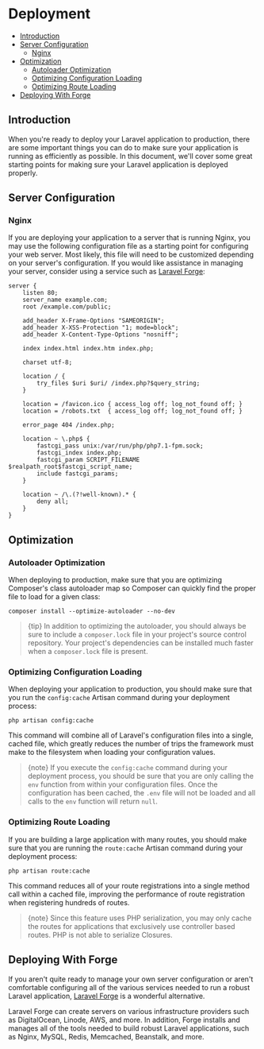 # Deployment

- [Introduction](#introduction)
- [Server Configuration](#server-configuration)
    - [Nginx](#nginx)
- [Optimization](#optimization)
    - [Autoloader Optimization](#autoloader-optimization)
    - [Optimizing Configuration Loading](#optimizing-configuration-loading)
    - [Optimizing Route Loading](#optimizing-route-loading)
- [Deploying With Forge](#deploying-with-forge)

<a name="introduction"></a>
## Introduction

When you're ready to deploy your Laravel application to production, there are some important things you can do to make sure your application is running as efficiently as possible. In this document, we'll cover some great starting points for making sure your Laravel application is deployed properly.

<a name="server-configuration"></a>
## Server Configuration

<a name="nginx"></a>
### Nginx

If you are deploying your application to a server that is running Nginx, you may use the following configuration file as a starting point for configuring your web server. Most likely, this file will need to be customized depending on your server's configuration. If you would like assistance in managing your server, consider using a service such as [Laravel Forge](https://forge.laravel.com):

    server {
        listen 80;
        server_name example.com;
        root /example.com/public;

        add_header X-Frame-Options "SAMEORIGIN";
        add_header X-XSS-Protection "1; mode=block";
        add_header X-Content-Type-Options "nosniff";

        index index.html index.htm index.php;

        charset utf-8;

        location / {
            try_files $uri $uri/ /index.php?$query_string;
        }

        location = /favicon.ico { access_log off; log_not_found off; }
        location = /robots.txt  { access_log off; log_not_found off; }

        error_page 404 /index.php;

        location ~ \.php$ {
            fastcgi_pass unix:/var/run/php/php7.1-fpm.sock;
            fastcgi_index index.php;
            fastcgi_param SCRIPT_FILENAME $realpath_root$fastcgi_script_name;
            include fastcgi_params;
        }

        location ~ /\.(?!well-known).* {
            deny all;
        }
    }

<a name="optimization"></a>
## Optimization

<a name="autoloader-optimization"></a>
### Autoloader Optimization

When deploying to production, make sure that you are optimizing Composer's class autoloader map so Composer can quickly find the proper file to load for a given class:

    composer install --optimize-autoloader --no-dev

> {tip} In addition to optimizing the autoloader, you should always be sure to include a `composer.lock` file in your project's source control repository. Your project's dependencies can be installed much faster when a `composer.lock` file is present.

<a name="optimizing-configuration-loading"></a>
### Optimizing Configuration Loading

When deploying your application to production, you should make sure that you run the `config:cache` Artisan command during your deployment process:

    php artisan config:cache

This command will combine all of Laravel's configuration files into a single, cached file, which greatly reduces the number of trips the framework must make to the filesystem when loading your configuration values.

> {note} If you execute the `config:cache` command during your deployment process, you should be sure that you are only calling the `env` function from within your configuration files. Once the configuration has been cached, the `.env` file will not be loaded and all calls to the `env` function will return `null`.

<a name="optimizing-route-loading"></a>
### Optimizing Route Loading

If you are building a large application with many routes, you should make sure that you are running the `route:cache` Artisan command during your deployment process:

    php artisan route:cache

This command reduces all of your route registrations into a single method call within a cached file, improving the performance of route registration when registering hundreds of routes.

> {note} Since this feature uses PHP serialization, you may only cache the routes for applications that exclusively use controller based routes. PHP is not able to serialize Closures.

<a name="deploying-with-forge"></a>
## Deploying With Forge

If you aren't quite ready to manage your own server configuration or aren't comfortable configuring all of the various services needed to run a robust Laravel application, [Laravel Forge](https://forge.laravel.com) is a wonderful alternative.

Laravel Forge can create servers on various infrastructure providers such as DigitalOcean, Linode, AWS, and more. In addition, Forge installs and manages all of the tools needed to build robust Laravel applications, such as Nginx, MySQL, Redis, Memcached, Beanstalk, and more.
